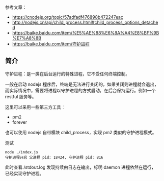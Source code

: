 参考文章：

- https://cnodejs.org/topic/57adfadf476898b472247eac
- http://nodejs.cn/api/child_process.html#child_process_options_detached
- https://baike.baidu.com/item/%E5%AE%88%E6%8A%A4%E8%BF%9B%E7%A8%8B
- https://baike.baidu.com/item/守护进程

## 简介

守护进程：是一类在后台运行的特殊进程，它不受任何终端控制。

一般在启动 nodejs 程序后，终端是无法进行关闭的。如果关闭则进程就会退出，而实际情况中，需要将进程以守护进程的方式启动，在后台保持运行。例如一个 restful 服务等。

这里可以采用一些第三方工具：

- pm2
- forever

也可以使用 nodejs 自带模块 child_process，实现 pm2 类似的守护进程模式。

测试

```shell
node ./index.js
守护进程开启 父进程 pid: 18424, 守护进程 pid: 816
```

此时查看./stdout.log 发现持续由日志在输出，标明 daemon 进程依然在运行，已经实现守护进程。
